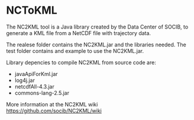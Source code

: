 NCToKML
=======

The NC2KML tool is a Java library created by the Data Center of SOCIB, to generate a KML file from a NetCDF file with trajectory data.

The realese folder contains the NC2KML.jar and the libraries needed. The test folder contains and example to use the NC2KML.jar.

Library depencies to compile NC2KML from source code are:
* javaApiForKml.jar
* log4j.jar
* netcdfAll-4.3.jar
* commons-lang-2.5.jar

More information at the NC2KML wiki https://github.com/socib/NC2KML/wiki
